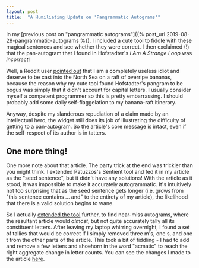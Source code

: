 ```yaml
---
layout: post
title:  "A Humiliating Update on 'Pangrammatic Autograms'"
---
```


In my [previous post on "pangrammatic autograms"]({% post_url
2019-08-28-pangrammatic-autograms %}), I included a cute tool to fiddle with
these magical sentences and see whether they were correct. I then exclaimed (!)
that the pan-autogram that I found in Hofstadter's *I Am A Strange Loop* was
*incorrect*!

Well, a Reddit user [pointed
out](https://www.reddit.com/r/programming/comments/cxusz6/pangrammatic_autograms/eypyot0?utm_source=share&utm_medium=web2x)
that I am a completely useless idiot and deserve to be cast into the North Sea
on a raft of overripe bananas, because the reason why my cute tool found
Hofstadter's pangram to be bogus was simply that it didn't account for capital
letters. I usually consider myself a competent programmer so this is pretty
embarrassing. I should probably add some daily self-flaggelation to my
banana-raft itinerary.

Anyway, despite my slanderous repudiation of a claim made by an intellectual hero,
the widget still does its job of illustrating the difficulty of getting to a
pan-autogram. So the article's core message is intact, even if the self-respect
of its author is in tatters.

## One more thing!

One more note about that article. The party trick at the end was trickier than
you might think. I extended Patuzzos's Sentient tool and fed it in my article as
the "seed sentence", but it didn't have any solutions! With the article as it
stood, it was impossible to make it accurately autogrammatic. It's intuitively
not too surprising that as the seed sentence gets longer (i.e. grows from "this
sentence contains ... and" to the entirety of my article), the likelihood that
there is a valid solution begins to wane.

So I actually [extended the
tool](https://gist.github.com/bjackman/4b0ccb3f91a3b9c214872ed518c9ced9)
further, to find near-miss autograms, where the resultant article would
*almost*, but not quite accurately tally all its constituent letters. After
leaving my laptop whirring overnight, I found a set of tallies that would be
correct if I simply removed three m's, one s, and one t from the other parts of
the article. This took a bit of fiddling - I had to add and remove a few letters
and shoehorn in the word "acmatic" to reach the right aggregate change in letter
counts. You can see the changes I made to the article
[here](https://github.com/bjackman/bjackman.github.io/commit/9d207f15f3b75630d50fc6e0c7dab187ef192a83).
